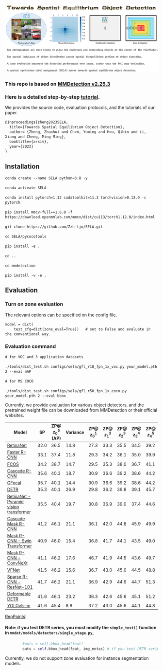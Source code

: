 <img src="flyleaf.png"/>

### This repo is based on [MMDetection v2.25.3](https://github.com/open-mmlab/mmdetection) 

### Here is a detailed step-by-step [tutorial](https://github.com/Zzh-tju/SELA/blob/main/tutorial.md).

We provides the source code, evaluation protocols, and the tutorials of our paper.

```
@Inproceedings{zheng2023SELA,
  title={Towards Spatial Equilibrium Object Detection},
  author= {Zheng, Zhaohui and Chen, Yuming and Hou, Qibin and Li, Xiang and Cheng, Ming-Ming},
  booktitle={arxiv},
  year={2023}
}
```


## Installation

```
conda create --name SELA python=3.8 -y

conda activate SELA

conda install pytorch=1.12 cudatoolkit=11.3 torchvision=0.13.0 -c pytorch

pip install mmcv-full==1.6.0 -f https://download.openmmlab.com/mmcv/dist/cu113/torch1.12.0/index.html

git clone https://github.com/Zzh-tju/SELA.git

cd SELA/pycocotools

pip install -e .

cd ..

cd mmdetection

pip install -v -e .
```

## Evaluation

### Turn on zone evaluation

The relevant options can be specified on the config file,

```
model = dict(
    test_cfg=dict(zone_eval=True))   # set to False and evaluate in the conventional way.
```

### Evaluation command

```
# for VOC and 3 application datasets

./tools/dist_test.sh configs/sela/gfl_r18_fpn_1x_voc.py your_model.pth 2 --eval mAP

# for MS COCO

./tools/dist_test.sh configs/sela/gfl_r50_fpn_1x_coco.py your_model.pth 2 --eval bbox
```

Currently, we provide evaluation for various object detectors, and the pretrained weight file can be downloaded from MMDetection or their official websites.

| Model | SP | ZP@ $z_0^5$ (AP) | Variance | ZP@ $z_0^1$ | ZP@ $z_1^2$ | ZP@ $z_2^3$ | ZP@ $z_3^4$ | ZP@ $z_4^5$ |
|-------|-------|-------|-------|-------|-------|-------|-------|-------|
|[RetinaNet](https://github.com/open-mmlab/mmdetection/tree/master/configs/retinanet)| 32.0 | 36.5 | 14.8 | 27.3 | 33.3 | 35.5 | 34.5 | 39.2 |
|[Faster R-CNN](https://github.com/open-mmlab/mmdetection/tree/master/configs/faster_rcnn)| 33.1 | 37.4 | 11.8 | 29.3 | 34.2 | 36.1 | 35.0 | 39.9 |
|[FCOS](https://github.com/open-mmlab/mmdetection/tree/master/configs/fcos)| 34.2 | 38.7 | 14.7 | 29.5 | 35.3 | 38.0 | 36.7 | 41.1 |
[Cascade R-CNN](https://github.com/open-mmlab/mmdetection/tree/master/configs/cascade_rcnn)| 35.6 | 40.3 | 18.7 | 30.9 | 36.6 | 39.2 | 38.6 | 44.2 |
|[GFocal](https://github.com/open-mmlab/mmdetection/tree/master/configs/gfl)| 35.7 | 40.1 | 14.4 | 30.9 | 36.6 | 39.2 | 38.6 | 44.2 |
|[DETR](https://github.com/open-mmlab/mmdetection/tree/master/configs/detr)| 35.3 | 40.1 | 26.9 | 29.8 | 36.2 | 39.8 | 39.1 | 45.7 |
|[RetinaNet - Pyramid vision transformer](https://github.com/open-mmlab/mmdetection/tree/master/configs/pvt)| 35.5 | 40.4 | 19.7 | 30.8 | 36.9 | 39.0 | 37.4 | 44.6 |
|[Cascade Mask R-CNN](https://github.com/open-mmlab/mmdetection/tree/master/configs/cascade_rcnn)| 41.2 | 46.1 | 21.1 | 36.1 | 42.0 | 44.8 | 45.9 | 49.9 |
[Mask R-CNN - Swin Transformer](https://github.com/open-mmlab/mmdetection/tree/master/configs/swin)| 40.9 | 46.0 | 15.4 | 36.8 | 41.7 | 44.1 | 43.5 | 49.0 |
|[Mask R-CNN - ConvNeXt](https://github.com/open-mmlab/mmdetection/tree/master/configs/convnext)| 41.1 | 46.2 | 17.6 | 46.7 | 41.9 | 44.5 | 43.6 | 49.7 |
|[VFNet](https://github.com/open-mmlab/mmdetection/tree/master/configs/vfnet)| 41.5 | 46.2 | 15.6 | 36.7 | 43.0 | 45.0 | 44.5 | 48.8 |
|[Sparse R-CNN - ResNet-101](https://github.com/open-mmlab/mmdetection/tree/master/configs/sparse_rcnn) | 41.7 | 46.2 | 21.1 | 36.9 | 42.9 | 44.9 | 44.7 | 51.3 |
|[Deformable DETR](https://github.com/open-mmlab/mmdetection/tree/master/configs/deformable_detr)| 41.6 | 46.1 | 23.2 | 36.3 | 42.6 | 45.6 | 45.1 | 51.2|
|[YOLOv5-m](https://github.com/ultralytics/yolov5)| 41.6 | 45.4 | 8.8 | 37.2 | 43.0 | 45.6 | 44.1 | 44.8 |

[RepPoints](https://github.com/open-mmlab/mmdetection/tree/master/configs/reppoints)|

  

#### Note: if you test DETR series, you must modify the `simple_test()` function in `mmdet/models/detectors/single_stage.py`,

```python
        #outs = self.bbox_head(feat)
        outs = self.bbox_head(feat, img_metas) # if you test DETR series
```

Currently, we do not support zone evaluation for instance segmentation models.

